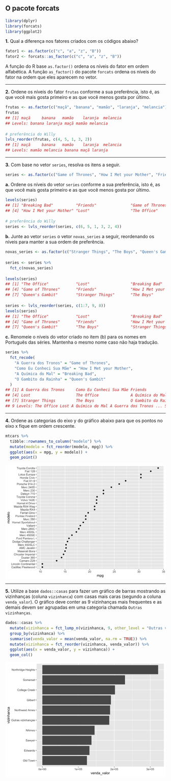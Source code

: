 

## O pacote forcats


```r
library(dplyr)
library(forcats)
library(ggplot2)
```

**1.** Qual a diferença nos fatores criados com os códigos abaixo?


```r
fator1 <- as.factor(c("c", "a", "z", "B"))
fator2 <- forcats::as_factor(c("c", "a", "z", "B"))
```

A função do R base `as.factor()` ordena os níveis do fator em ordem alfabética. A função `as_factor()` do pacote `forcats` ordena os níveis do fator na ordem que eles aparecem no vetor.

---

**2.** Ordene os níveis do fator `frutas` conforme a sua preferência, isto é, as que você mais gosta primeiro e as que você menos gosta por último.


```r
frutas <- as.factor(c("maçã", "banana", "mamão", "laranja", "melancia"))
frutas
## [1] maçã     banana   mamão    laranja  melancia
## Levels: banana laranja maçã mamão melancia

# preferência do Willy
lvls_reorder(frutas, c(4, 5, 1, 3, 2))
## [1] maçã     banana   mamão    laranja  melancia
## Levels: mamão melancia banana maçã laranja
```

---

**3.** Com base no vetor `series`, resolva os itens a seguir.


```r
series <- as.factor(c("Game of Thrones", "How I Met your Mother", "Friends", "Lost", "The Office", "Breaking Bad"))
```

**a.** Ordene os níveis do vetor `series` conforme a sua preferência, isto é, as que você mais gosta primeiro e as que você menos gosta por último. 


```r
levels(series)
## [1] "Breaking Bad"          "Friends"               "Game of Thrones"      
## [4] "How I Met your Mother" "Lost"                  "The Office"

# preferência do Willy
series <- lvls_reorder(series, c(6, 5, 1, 3, 2, 4))
```


**b.** Junte ao vetor `series` o vetor `novas_series` a seguir, reordenando os níveis para manter a sua ordem de preferência.


```r
novas_series <- as.factor(c("Stranger Things", "The Boys", "Queen's Gambit"))

series <- series %>% 
  fct_c(novas_series) 

levels(series)
## [1] "The Office"            "Lost"                  "Breaking Bad"         
## [4] "Game of Thrones"       "Friends"               "How I Met your Mother"
## [7] "Queen's Gambit"        "Stranger Things"       "The Boys"

series <- lvls_reorder(series, c(1:7, 9, 8))
levels(series)
## [1] "The Office"            "Lost"                  "Breaking Bad"         
## [4] "Game of Thrones"       "Friends"               "How I Met your Mother"
## [7] "Queen's Gambit"        "The Boys"              "Stranger Things"
```

**c.** Renomeie o níveis do vetor criado no item (b) para os nomes em Português das séries. Mantenha o mesmo nome caso não haja tradução.


```r
series %>% 
  fct_recode(
    "A Guerra dos Tronos" = "Game of Thrones",
    "Como Eu Conheci Sua Mãe" = "How I Met your Mother",
    "A Química do Mal" = "Breaking Bad",
    "O Gambito da Rainha" = "Queen's Gambit"
  )
## [1] A Guerra dos Tronos     Como Eu Conheci Sua Mãe Friends                
## [4] Lost                    The Office              A Química do Mal       
## [7] Stranger Things         The Boys                O Gambito da Rainha    
## 9 Levels: The Office Lost A Química do Mal A Guerra dos Tronos ... Stranger Things
```

---

**4.** Ordene as categorias do eixo y do gráfico abaixo para que os pontos no eixo x fique em ordem crescente.


```r
mtcars %>% 
  tibble::rownames_to_column("modelo") %>% 
  mutate(modelo = fct_reorder(modelo, mpg)) %>% 
  ggplot(aes(x = mpg, y = modelo)) +
  geom_point()
```

<img src="9845-respostas-forcats_files/figure-html/unnamed-chunk-9-1.png" width="672" style="display: block; margin: auto;" />

---

**5.** Utilize a base `dados::casas` para fazer um gráfico de barras mostrando as vizinhanças (coluna `vizinhanca`) com casas mais caras (segundo a coluna `venda_valor`). O gráfico deve conter as 9 vizinhanças mais frequentes e as demais devem ser agrupadas em uma categoria chamada `Outras vizinhanças`.


```r
dados::casas %>% 
  mutate(vizinhanca = fct_lump_n(vizinhanca, 9, other_level = "Outras vizinhanças")) %>% 
  group_by(vizinhanca) %>% 
  summarise(venda_valor = mean(venda_valor, na.rm = TRUE)) %>% 
  mutate(vizinhanca = fct_reorder(vizinhanca, venda_valor)) %>% 
  ggplot(aes(x = venda_valor, y = vizinhanca)) +
  geom_col()
```

<img src="9845-respostas-forcats_files/figure-html/unnamed-chunk-10-1.png" width="672" style="display: block; margin: auto;" />



